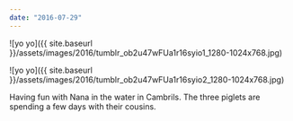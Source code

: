```yaml
---
date: "2016-07-29"
---
```


![yo yo]({{ site.baseurl }}/assets/images/2016/tumblr_ob2u47wFUa1r16syio1_1280-1024x768.jpg)

![yo yo]({{ site.baseurl }}/assets/images/2016/tumblr_ob2u47wFUa1r16syio2_1280-1024x768.jpg)

Having fun with Nana in the water in Cambrils. The three piglets are spending a few days with their cousins.
